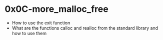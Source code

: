 # 0x0C-more_malloc_free
- How to use the exit function
- What are the functions calloc and realloc from the standard library and how to use them
